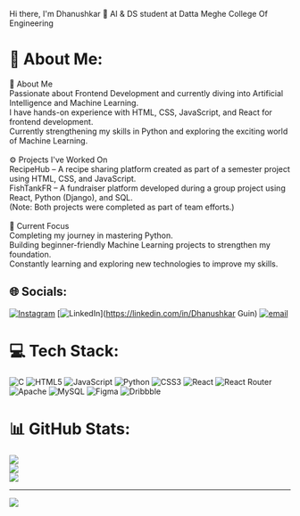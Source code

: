 Hi there, I'm Dhanushkar 👋
AI & DS student at Datta Meghe College Of Engineering

# 💫 About Me:
😤 About Me<br>Passionate about Frontend Development and currently diving into Artificial Intelligence and Machine Learning.<br>I have hands-on experience with HTML, CSS, JavaScript, and React for frontend development.<br>Currently strengthening my skills in Python and exploring the exciting world of Machine Learning.<br><br>⚙️ Projects I've Worked On<br>RecipeHub – A recipe sharing platform created as part of a semester project using HTML, CSS, and JavaScript.<br>FishTankFR – A fundraiser platform developed during a group project using React, Python (Django), and SQL.<br>(Note: Both projects were completed as part of team efforts.)<br><br>🎯 Current Focus<br>Completing my journey in mastering Python.<br>Building beginner-friendly Machine Learning projects to strengthen my foundation.<br>Constantly learning and exploring new technologies to improve my skills.


## 🌐 Socials:
[![Instagram](https://img.shields.io/badge/Instagram-%23E4405F.svg?logo=Instagram&logoColor=white)](https://instagram.com/Dhanu._.exe) [![LinkedIn](https://img.shields.io/badge/LinkedIn-%230077B5.svg?logo=linkedin&logoColor=white)](https://linkedin.com/in/Dhanushkar Guin) [![email](https://img.shields.io/badge/Email-D14836?logo=gmail&logoColor=white)](mailto:dhanushkarguin10@gmail.com) 

# 💻 Tech Stack:
![C](https://img.shields.io/badge/c-%2300599C.svg?style=flat&logo=c&logoColor=white) ![HTML5](https://img.shields.io/badge/html5-%23E34F26.svg?style=flat&logo=html5&logoColor=white) ![JavaScript](https://img.shields.io/badge/javascript-%23323330.svg?style=flat&logo=javascript&logoColor=%23F7DF1E) ![Python](https://img.shields.io/badge/python-3670A0?style=flat&logo=python&logoColor=ffdd54) ![CSS3](https://img.shields.io/badge/css3-%231572B6.svg?style=flat&logo=css3&logoColor=white) ![React](https://img.shields.io/badge/react-%2320232a.svg?style=flat&logo=react&logoColor=%2361DAFB) ![React Router](https://img.shields.io/badge/React_Router-CA4245?style=flat&logo=react-router&logoColor=white) ![Apache](https://img.shields.io/badge/apache-%23D42029.svg?style=flat&logo=apache&logoColor=white) ![MySQL](https://img.shields.io/badge/mysql-4479A1.svg?style=flat&logo=mysql&logoColor=white) ![Figma](https://img.shields.io/badge/figma-%23F24E1E.svg?style=flat&logo=figma&logoColor=white) ![Dribbble](https://img.shields.io/badge/Dribbble-EA4C89?style=flat&logo=dribbble&logoColor=white)
# 📊 GitHub Stats:
![](https://github-readme-stats.vercel.app/api?username=DhanushkarGuin&theme=merko&hide_border=false&include_all_commits=false&count_private=false)<br/>
![](https://nirzak-streak-stats.vercel.app/?user=DhanushkarGuin&theme=merko&hide_border=false)<br/>
![](https://github-readme-stats.vercel.app/api/top-langs/?username=DhanushkarGuin&theme=merko&hide_border=false&include_all_commits=false&count_private=false&layout=compact)

---
[![](https://visitcount.itsvg.in/api?id=DhanushkarGuin&icon=0&color=0)](https://visitcount.itsvg.in)


